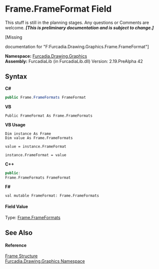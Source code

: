 # Frame.FrameFormat Field
This stuff is still in the planning stages. Any questions or Comments are welcome. _**\[This is preliminary documentation and is subject to change.\]**_

\[Missing <summary> documentation for "F:Furcadia.Drawing.Graphics.Frame.FrameFormat"\]

**Namespace:**&nbsp;<a href="N_Furcadia_Drawing_Graphics">Furcadia.Drawing.Graphics</a><br />**Assembly:**&nbsp;FurcadiaLib (in FurcadiaLib.dll) Version: 2.19.PreAlpha 42

## Syntax

**C#**<br />
``` C#
public Frame.FrameFormats FrameFormat
```

**VB**<br />
``` VB
Public FrameFormat As Frame.FrameFormats
```

**VB Usage**<br />
``` VB Usage
Dim instance As Frame
Dim value As Frame.FrameFormats

value = instance.FrameFormat

instance.FrameFormat = value
```

**C++**<br />
``` C++
public:
Frame.FrameFormats FrameFormat
```

**F#**<br />
``` F#
val mutable FrameFormat: Frame.FrameFormats
```


#### Field Value
Type: <a href="T_Furcadia_Drawing_Graphics_Frame_FrameFormats">Frame.FrameFormats</a>

## See Also


#### Reference
<a href="T_Furcadia_Drawing_Graphics_Frame">Frame Structure</a><br /><a href="N_Furcadia_Drawing_Graphics">Furcadia.Drawing.Graphics Namespace</a><br />